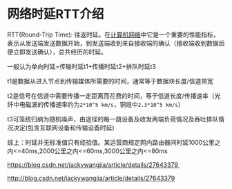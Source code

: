 # 网络时延RTT介绍

RTT(Round-Trip Time): 往返时延。在[计算机网络](http://lib.csdn.net/base/computernetworks)中它是一个重要的性能指标，表示从发送端发送数据开始，到发送端收到来自接收端的确认（接收端收到数据后便立即发送确认），总共经历的时延。

一般认为单向时延=传输时延t1+传播时延t2+排队时延t3

t1是数据从进入节点到传输媒体所需要的时间，通常等于数据块长度/信道带宽

t2是信号在信道中需要传播一定距离而花费的时间，等于信道长度/传播速率（光纤中电磁波的传播速率约为`2*10^5 km/s`，铜缆中`2.3*10^5 km/s`）

t3可笼统归纳为随机噪声，由途径的每一跳设备及收发两端负荷情况及吞吐排队情况决定(包含互联网设备和传输设备时延)

综上：时延并无标准值只有经验值。某运营商规定网内路由器间时延1000公里之内<=40ms,2000公里之内<=60ms,3000公里之内<=80ms





https://blog.csdn.net/jackywangjia/article/details/27643379 

http://blog.csdn.net/jackywangjia/article/details/27643379